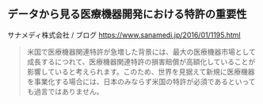 
## データから見る医療機器開発における特許の重要性
サナメディ株式会社 / ブログ 
https://www.sanamedi.jp/2016/01/1195.html

>米国で医療機器関連特許が急増した背景には、最大の医療機器市場として成長するにつれて、医療機器関連特許の損害賠償が高額化していることが影響していると考えられます。このため、世界を見据えて新規に医療機器を事業化する場合には、日本のみならず米国の特許が必須であるといっても過言ではありません。